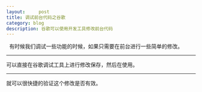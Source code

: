 ```yaml
---
layout:     post
title: 调试前台代码之谷歌    
category: blog
description: 谷歌可以使用开发工具修改前台代码
---
```

 
有时候我们调试一些功能的时候，如果只需要在前台进行一些简单的修改。
***
可以直接在谷歌调试工具上进行修改保存，然后在使用。
***
就可以很快捷的验证这个修改是否有效。
